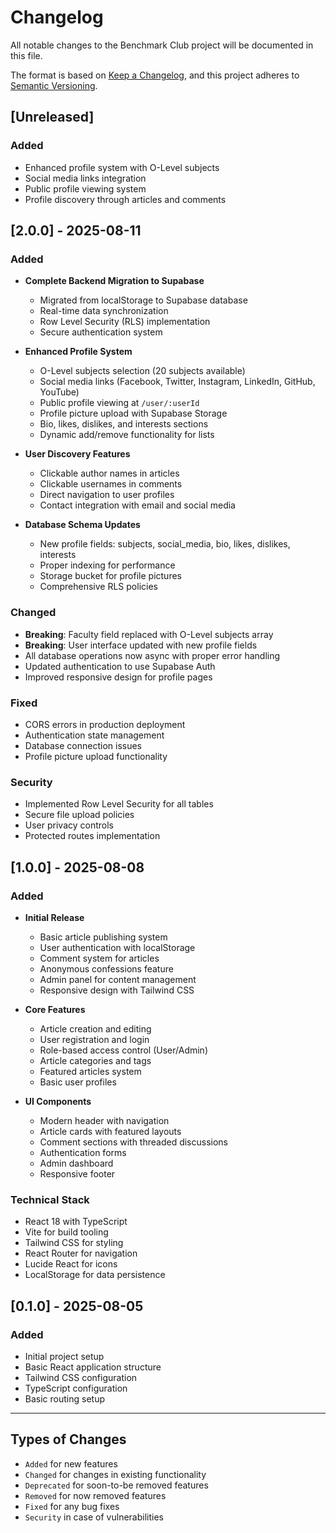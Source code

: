 # Changelog

All notable changes to the Benchmark Club project will be documented in this file.

The format is based on [Keep a Changelog](https://keepachangelog.com/en/1.0.0/),
and this project adheres to [Semantic Versioning](https://semver.org/spec/v2.0.0.html).

## [Unreleased]

### Added
- Enhanced profile system with O-Level subjects
- Social media links integration
- Public profile viewing system
- Profile discovery through articles and comments

## [2.0.0] - 2025-08-11

### Added
- **Complete Backend Migration to Supabase**
  - Migrated from localStorage to Supabase database
  - Real-time data synchronization
  - Row Level Security (RLS) implementation
  - Secure authentication system

- **Enhanced Profile System**
  - O-Level subjects selection (20 subjects available)
  - Social media links (Facebook, Twitter, Instagram, LinkedIn, GitHub, YouTube)
  - Public profile viewing at `/user/:userId`
  - Profile picture upload with Supabase Storage
  - Bio, likes, dislikes, and interests sections
  - Dynamic add/remove functionality for lists

- **User Discovery Features**
  - Clickable author names in articles
  - Clickable usernames in comments
  - Direct navigation to user profiles
  - Contact integration with email and social media

- **Database Schema Updates**
  - New profile fields: subjects, social_media, bio, likes, dislikes, interests
  - Proper indexing for performance
  - Storage bucket for profile pictures
  - Comprehensive RLS policies

### Changed
- **Breaking**: Faculty field replaced with O-Level subjects array
- **Breaking**: User interface updated with new profile fields
- All database operations now async with proper error handling
- Updated authentication to use Supabase Auth
- Improved responsive design for profile pages

### Fixed
- CORS errors in production deployment
- Authentication state management
- Database connection issues
- Profile picture upload functionality

### Security
- Implemented Row Level Security for all tables
- Secure file upload policies
- User privacy controls
- Protected routes implementation

## [1.0.0] - 2025-08-08

### Added
- **Initial Release**
  - Basic article publishing system
  - User authentication with localStorage
  - Comment system for articles
  - Anonymous confessions feature
  - Admin panel for content management
  - Responsive design with Tailwind CSS

- **Core Features**
  - Article creation and editing
  - User registration and login
  - Role-based access control (User/Admin)
  - Article categories and tags
  - Featured articles system
  - Basic user profiles

- **UI Components**
  - Modern header with navigation
  - Article cards with featured layouts
  - Comment sections with threaded discussions
  - Authentication forms
  - Admin dashboard
  - Responsive footer

### Technical Stack
- React 18 with TypeScript
- Vite for build tooling
- Tailwind CSS for styling
- React Router for navigation
- Lucide React for icons
- LocalStorage for data persistence

## [0.1.0] - 2025-08-05

### Added
- Initial project setup
- Basic React application structure
- Tailwind CSS configuration
- TypeScript configuration
- Basic routing setup

---

## Types of Changes
- `Added` for new features
- `Changed` for changes in existing functionality
- `Deprecated` for soon-to-be removed features
- `Removed` for now removed features
- `Fixed` for any bug fixes
- `Security` in case of vulnerabilities
